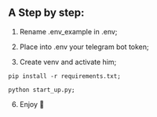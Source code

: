 ## A Step by step:

1. Rename .env_example in .env;

2. Place into .env your telegram bot token;

3. Create venv and activate him;

```
pip install -r requirements.txt;

python start_up.py;
```
6. Enjoy 🎉